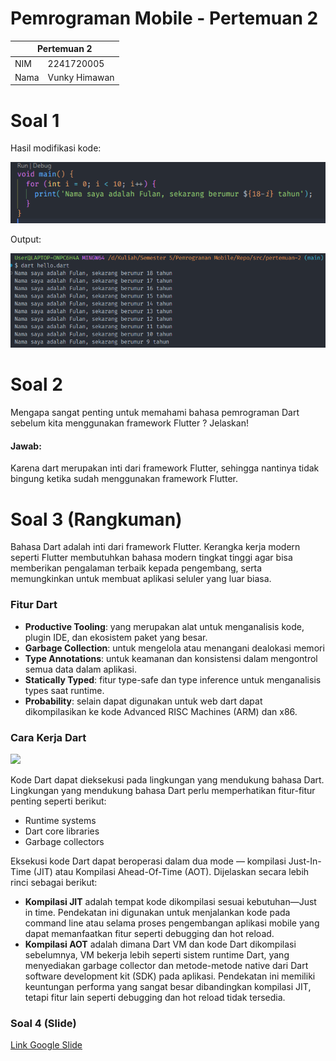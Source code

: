 # Pemrograman Mobile - Pertemuan 2

<table>
  <thead>
    <th colspan="2" style="text-align: center;">Pertemuan 2</th>
  </thead>
  <tbody>
    <tr>
      <td>NIM</td>
      <td>2241720005</td>
    </tr>
    <tr>
      <td>Nama</td>
      <td>Vunky Himawan</td>
    </tr>
</table>

# Soal 1

Hasil modifikasi kode:

![Code](/docs/pertemuan-2/code.png)

Output:

![Output](/docs/pertemuan-2/hasil.png)

# Soal 2

Mengapa sangat penting untuk memahami bahasa pemrograman Dart sebelum kita menggunakan framework Flutter ? Jelaskan!

#### Jawab:

Karena dart merupakan inti dari framework Flutter, sehingga nantinya tidak bingung ketika sudah menggunakan framework Flutter.

# Soal 3 (Rangkuman)

Bahasa Dart adalah inti dari framework Flutter. Kerangka kerja modern seperti Flutter membutuhkan bahasa modern tingkat tinggi agar bisa memberikan pengalaman terbaik kepada pengembang, serta memungkinkan untuk membuat aplikasi seluler yang luar biasa.

### Fitur Dart

- **Productive Tooling**: yang merupakan alat untuk menganalisis kode, plugin IDE, dan ekosistem paket yang besar.
- **Garbage Collection**: untuk mengelola atau menangani dealokasi memori
- **Type Annotations**: untuk keamanan dan konsistensi dalam mengontrol semua data dalam aplikasi.
- **Statically Typed**: fitur type-safe dan type inference untuk menganalisis types saat runtime.
- **Probability**: selain dapat digunakan untuk web dart dapat dikompilasikan ke kode Advanced RISC Machines (ARM) dan x86.

### Cara Kerja Dart

![](https://jti-polinema.github.io/flutter-codelab/02-pengantar-bahasa-pemrograman-dart-bag-1/img//d66fac1f3a37b4.png)

Kode Dart dapat dieksekusi pada lingkungan yang mendukung bahasa Dart. Lingkungan yang mendukung bahasa Dart perlu memperhatikan fitur-fitur penting seperti berikut:

- Runtime systems
- Dart core libraries
- Garbage collectors

Eksekusi kode Dart dapat beroperasi dalam dua mode — kompilasi Just-In-Time (JIT) atau Kompilasi Ahead-Of-Time (AOT). Dijelaskan secara lebih rinci sebagai berikut:

- **Kompilasi JIT** adalah tempat kode dikompilasi sesuai kebutuhan—Just in time. Pendekatan ini digunakan untuk menjalankan kode pada command line atau selama proses pengembangan aplikasi mobile yang dapat memanfaatkan fitur seperti debugging dan hot reload.
- **Kompilasi AOT** adalah dimana Dart VM dan kode Dart dikompilasi sebelumnya, VM bekerja lebih seperti sistem runtime Dart, yang menyediakan garbage collector dan metode-metode native dari Dart software development kit (SDK) pada aplikasi. Pendekatan ini memiliki keuntungan performa yang sangat besar dibandingkan kompilasi JIT, tetapi fitur lain seperti debugging dan hot reload tidak tersedia.

### Soal 4 (Slide)

<a href="https://docs.google.com/presentation/d/1hNlgt5Z8poUFuVDshPuh-j6CIzDtJiQ5S67-QvIeH2U/edit#slide=id.gb88dea59ed_0_176">Link Google Slide</a>
